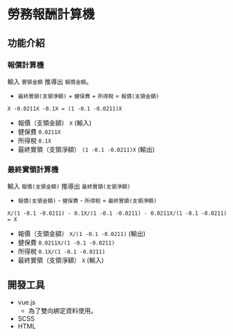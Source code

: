 # 勞務報酬計算機

## 功能介紹

### 報價計算機
輸入 `實領金額` 推導出 `報價金額`。

* `最終實領(支領淨額)` + `健保費` + `所得稅` = `報價(支領金額)`

```
X -0.0211X -0.1X = (1 -0.1 -0.0211)X
```
* 報價（支領金額） `X` (輸入)
* 健保費 `0.0211X`
* 所得稅 `0.1X`
* 最終實領（支領淨額） `(1 -0.1 -0.0211)X` (輸出)


### 最終實領計算機
輸入 `報價(支領金額)` 推導出 `最終實領(支領淨額)`

* `報價(支領金額)` - `健保費` - `所得稅` = `最終實領(支領淨額)`

```
X/(1 -0.1 -0.0211) - 0.1X/(1 -0.1 -0.0211) - 0.0211X/(1 -0.1 -0.0211) = X
```
* 報價（支領金額） `X/(1 -0.1 -0.0211)`  (輸出)
* 健保費 `0.0211X/(1 -0.1 -0.0211)`
* 所得稅 `0.1X/(1 -0.1 -0.0211)`
* 最終實領（支領淨額） `X` (輸入)



## 開發工具
* vue.js
  * 為了雙向綁定資料使用。
* SCSS
* HTML
